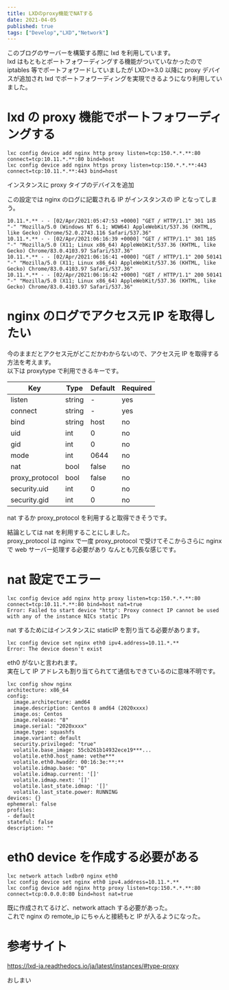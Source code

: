 ```yaml
---
title: LXDのproxy機能でNATする
date: 2021-04-05
published: true
tags: ["Develop","LXD","Network"]
---
```


このブログのサーバーを構築する際に lxd を利用しています。  
lxd はもともとポートフォワーディングする機能がついていなかったので iptables 等でポートフォワードしていましたが
LXD>=3.0 以降に proxy デバイスが追加され lxd でポートフォワーディングを実現できるようになり利用していました。

# lxd の proxy 機能でポートフォワーディングする

```shell
lxc config device add nginx http proxy listen=tcp:150.*.*.**:80 connect=tcp:10.11.*.**:80 bind=host
lxc config device add nginx https proxy listen=tcp:150.*.*.**:443 connect=tcp:10.11.*.**:443 bind=host
```

インスタンスに proxy タイプのデバイスを追加

この設定では nginx のログに記載される IP がインスタンスの IP となってしまう。

```
10.11.*.** - - [02/Apr/2021:05:47:53 +0000] "GET / HTTP/1.1" 301 185 "-" "Mozilla/5.0 (Windows NT 6.1; WOW64) AppleWebKit/537.36 (KHTML, like Gecko) Chrome/52.0.2743.116 Safari/537.36"
10.11.*.** - - [02/Apr/2021:06:16:39 +0000] "GET / HTTP/1.1" 301 185 "-" "Mozilla/5.0 (X11; Linux x86_64) AppleWebKit/537.36 (KHTML, like Gecko) Chrome/83.0.4103.97 Safari/537.36"
10.11.*.** - - [02/Apr/2021:06:16:41 +0000] "GET / HTTP/1.1" 200 50141 "-" "Mozilla/5.0 (X11; Linux x86_64) AppleWebKit/537.36 (KHTML, like Gecko) Chrome/83.0.4103.97 Safari/537.36"
10.11.*.** - - [02/Apr/2021:06:16:42 +0000] "GET / HTTP/1.1" 200 50141 "-" "Mozilla/5.0 (X11; Linux x86_64) AppleWebKit/537.36 (KHTML, like Gecko) Chrome/83.0.4103.97 Safari/537.36"
```

# nginx のログでアクセス元 IP を取得したい

今のままだとアクセス元がどこだかわからないので、アクセス元 IP を取得する方法を考えます。  
以下は proxytype で利用できるキーです。

| Key            | Type   | Default | Required |
| -------------- | ------ | ------- | -------- |
| listen         | string | -       | yes      |
| connect        | string | -       | yes      |
| bind           | string | host    | no       |
| uid            | int    | 0       | no       |
| gid            | int    | 0       | no       |
| mode           | int    | 0644    | no       |
| nat            | bool   | false   | no       |
| proxy_protocol | bool   | false   | no       |
| security.uid   | int    | 0       | no       |
| security.gid   | int    | 0       | no       |

nat するか proxy_protocol を利用すると取得できそうです。

結論としては nat を利用することにしました。  
proxy_protocol は nginx で一度 proxy_protocol で受けてそこからさらに nginx で web サーバー処理する必要があり
なんとも冗長な感じです。

# nat 設定でエラー

```shell
lxc config device add nginx http proxy listen=tcp:150.*.*.**:80 connect=tcp:10.11.*.**:80 bind=host nat=true
Error: Failed to start device "http": Proxy connect IP cannot be used with any of the instance NICs static IPs
```

nat するためにはインスタンスに staticIP を割り当てる必要があります。

```shell
lxc config device set nginx eth0 ipv4.address=10.11.*.**
Error: The device doesn't exist
```

eth0 がないと言われます。  
実在して IP アドレスも割り当てられてて通信もできているのに意味不明です。

```shell
lxc config show nginx
architecture: x86_64
config:
  image.architecture: amd64
  image.description: Centos 8 amd64 (2020xxxx)
  image.os: Centos
  image.release: "8"
  image.serial: "2020xxxx"
  image.type: squashfs
  image.variant: default
  security.privileged: "true"
  volatile.base_image: 55cb261b14932ece19***...
  volatile.eth0.host_name: vethe***
  volatile.eth0.hwaddr: 00:16:3e:**:**
  volatile.idmap.base: "0"
  volatile.idmap.current: '[]'
  volatile.idmap.next: '[]'
  volatile.last_state.idmap: '[]'
  volatile.last_state.power: RUNNING
devices: {}
ephemeral: false
profiles:
- default
stateful: false
description: ""
```

# eth0 device を作成する必要がある

```shell
lxc network attach lxdbr0 nginx eth0
lxc config device set nginx eth0 ipv4.address=10.11.*.**
lxc config device add nginx http proxy listen=tcp:150.*.*.**:80 connect=tcp:0.0.0.0:80 bind=host nat=true
```

既に作成されてるけど、network attach する必要があった。  
これで nginx の remote_ip にちゃんと接続もと IP が入るようになった。

# 参考サイト

https://lxd-ja.readthedocs.io/ja/latest/instances/#type-proxy

おしまい
